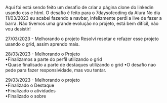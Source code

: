 Aqui foi está sendo feito um desafio de criar a página clone do linkedin usando css e html.
O desafio é feito para o 7daysofcoding da Alura
No dia 11/03/2023 eu acabei fazendo a navbar, infelizmente perdi a live de fazer a barra.
Não tivemos uma grande evolução no projeto, está bem difícil, não vou desistir!

27/03/2023 - Melhorando o projeto
Resolvi resetar e refazer esse projeto usando o grid, assim aprendo mais.

28/03/2023 - Melhorando o Projeto
<br>•Finalizamos a parte do perfil utilizando o grid
<br>•Quase finalisado a parte de destaques utilizando o grid
•O desafio nao pede para fazer responsividade, mas vou tentar.

29/03/2023 - Melhorando o projeto
<br>•Finalizado o Destaque
<br>•Finalizado o atividades
<br>•Finalizado o sobre
